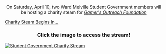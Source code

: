 <p style = "text-align: center;">On Saturday, April 10, two Ward Melville Student Government members will be hosting
                                 a charity steam for <em><a href="https://gamersoutreach.org/">Gamer's Outreach Foundation</a></em></p>

<script src="https://cdn.logwork.com/widget/countdown.js"></script>
<a href="https://logwork.com/countdown-timer" class="countdown-timer" data-style="circles" data-timezone="America/New_York" data-date="2021-04-10 09:00" data-background="#99afde">Charity Steam Begins In...</a>

<h3 style = "text-align: center;">Click the image to access the stream!</h3>
<a href="https://tiltify.com/@aidan-o-brien/wmstudentgovernment"><img src="https://ibb.co/r0Wnbvf" alt = "Student Government Charity Stream"></a>
